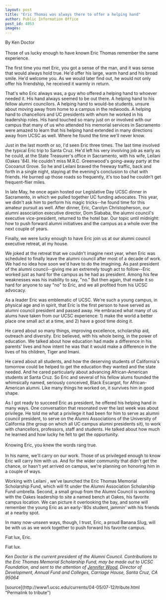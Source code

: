 ```yaml
---
layout: post
title: "Eric Thomas was always there to offer a helping hand"
author: Public Information Office
post_id: 4053
images:
---
```


<p>
  By Ken Doctor<br>
  <br>
  Those of us lucky enough to have known Eric Thomas remember the same experience.<br>
</p>
<p>
  The first time you met Eric, you got a sense of the man, and it was sense that would always hold true. He'd offer his large, warm hand and his broad smile. He'd welcome you. As we would later find out, he would not only offer his friendship, he received it warmly in return.
</p>
<p>
  That's who Eric always was, a guy who offered a helping hand to whoever needed it. His hand always seemed to be out there. A helping hand to his fellow alumni councilors. A helping hand to would-be students, unsure about moving away from home to a campus in the redwoods. A helping hand to chancellors and UC presidents with whom he worked in his leadership roles. His hand touched so many just on or involved with our campus that many of us who attended his memorial services in Sacramento were amazed to learn that his helping hand extended in many directions away from UCSC as well. Where he found the time we'll never know.<br>
</p>
<p>
  Just in the last month or so, I'd seen Eric three times. The last time involved the typical Eric trip to Santa Cruz. He'd left his very involving job as early as he could, at the State Treasurer's office in Sacramento, with his wife, Leilani (Oakes '84). He couldn't miss M.R.C. Greenwood's going-away party at the Cocoanut Grove. So he and Leilani braved the freeway traffic, back and forth in a single night, staying at the evening's conclusion to chat with friends. He burned up those roads so frequently, it's too bad he couldn't get frequent-flier miles.<br>
</p>
<p>
  In late May, he once again hosted our Legislative Day UCSC dinner in Sacramento, in which we pulled together UC funding advocates. This year, we didn't ask him to perform his magic tricks--he found time for this amateur pursuit as well. After dinner, Eric, Carolyn Christopherson, our alumni association executive director, Dom Siababa, the alumni council's executive vice-president, returned to the hotel bar. Our topic until midnight: how to push forward alumni initiatives and the campus as a whole over the next couple of years.<br>
</p>
<p>
  Finally, we were lucky enough to have Eric join us at our alumni council executive retreat, at my house.<br>
</p>
<p>
  We joked at the retreat that we couldn't imagine next year, when Eric was scheduled to finally leave the alumni council after most of a decade of work. We had no idea how soon we'd have to do the imagining. As past president of the alumni council--giving me an extremely tough act to follow--Eric worked just as hard for the campus as he had as president. Among his few weaknesses was his inability to say, "no." But then again, that made it so hard for anyone to say "no" to Eric, and we all profited from his UCSC advocacy.<br>
</p>
<p>
  As a leader Eric was emblematic of UCSC. We're such a young campus, in physical age and in spirit, that Eric is the first person to have served as alumni council president and passed away. He embraced what many of us alums have taken from our UCSC experience: 1) make the world a better place one small act at a time, and 2) have a good time doing it.<br>
</p>
<p>
  He cared about so many things, improving excellence, scholarship aid, outreach and diversity. Eric believed, with his whole being, in the power of education. We talked about how education had made a difference in his parents' lives and how intent he was that it would make a difference in the lives of his children, Tiger and Imani.<br>
</p>
<p>
  He cared about all students, and how the deserving students of California's tomorrow could be helped to get the education they wanted and the state needed. And he cared particularly about advancing African-American students at Santa Cruz. So Eric and several of his fellow alums founded the whimsically named, seriously conceived, Black Escargot, for African-American alumni. Like many things he worked on, it survives him in good shape.<br>
</p>
<p>
  As I got ready to succeed Eric as president, he offered his helping hand in many ways. One conversation that resonated over the last week was about privilege. He told me what a privilege it had been for him to serve as alumni council president, to serve on the Alumni Associations of the University of California (the group on which all UC campus alumni presidents sit), to work with chancellors, professors, staff and students. He talked about how much he learned and how lucky he felt to get the opportunity.<br>
  <br>
  Knowing Eric, you knew the words rang true.<br>
  <br>
  In his name, we'll carry on our work. Those of us privileged enough to know Eric will carry him with us. And for the wider community that didn't get the chance, or hasn't yet arrived on campus, we're planning on honoring him in a couple of ways.<br>
</p>
<p>
  Working with Leilani , we've launched the Eric Thomas Memorial Scholarship Fund, which will fit under the Alumni Association Scholarship Fund umbrella. Second, a small group from the Alumni Council is working with the Oakes leadership to site a named bench at Oakes, his favorite campus location. We can picture it overlooking the bay, and some will remember the young Eric as an early-'80s student, jammin' with his friends at a nearby spot.<br>
</p>
<p>
  In many now-<i>unseen</i> ways, though, I trust, Eric, a proud Banana Slug, will be with us as we work together to push forward his favorite campus.<br>
</p>
<p>
  Fiat lux, Eric.<br>
</p>
<p>
  Fiat lux.<br>
</p>
<p>
  <i>Ken Doctor is the current president of the Alumni Council. Contributions to the Eric Thomas Memorial Scholarship Fund, may be made out to UCSC Foundation, and sent to the attention of <a href="mailto:jmwood@ucsc.edu">Jennifer Wood</a>, Director of Development, Annual Fund and Colleges, Carriage House, Santa Cruz, CA 95064</i>
</p>
[source](http://www1.ucsc.edu/currents/04-05/07-12/tribute.html "Permalink to tribute")
